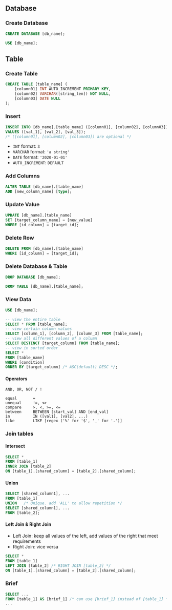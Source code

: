 ## Database 

### Create Database

```sql
CREATE DATABASE [db_name];

```
```sql
USE [db_name];
```

## Table 

### Create Table
```sql
CREATE TABLE [table_name] (
    [column01] INT AUTO_INCREMENT PRIMARY KEY,
    [column02] VARCHAR([string_len]) NOT NULL,
    [column03] DATE NULL 
);
```

### Insert

```sql
INSERT INTO [db_name].[table_name] ([column01], [column02], [column03])
VALUES ([val_1], [val_2], [val_3]);
/* ([column01], [column02], [column03]) are optional */
```
- `INT` format: `3`
- `VARCHAR` format: `'a string'`
- `DATE` format: `'2020-01-01'`
- `AUTO_INCREMENT`: `DEFAULT` 

### Add Columns
```sql
ALTER TABLE [db_name].[table_name]
ADD [new_column_name] [type];
```
### Update Value
```sql
UPDATE [db_name].[table_name]
SET [target_column_name] = [new_value]
WHERE [id_column] = [target_id];
```
### Delete Row
```sql
DELETE FROM [db_name].[table_name]
WHERE [id_column] = [target_id]; 
```
### Delete Database & Table
```sql
DROP DATABASE [db_name];
```
```sql
DROP TABLE [db_name].[table_name];
```

### View Data
```sql
USE [db_name];
```
```sql
-- view the entire table
SELECT * FROM [table_name];
-- view certain column values
SELECT [column_1], [column_2], [column_3] FROM [table_name];
-- view all different values of a column
SELECT DISTINCT [target_column] FROM [table_name];
-- view in sorted order
SELECT * 
FROM [table_name] 
WHERE [condition]
ORDER BY [target_column] /* ASC(default) DESC */;
```

#### Operators
```
AND, OR, NOT / !
```
```
equal       =
unequal     !=, <>
compare     >, <, >=, <=
between     BETWEEN [start_val] AND [end_val] 
in          IN ([val1], [val2], ...)
like        LIKE [regex ('%' for '$', '_' for '.')]
```

### Join tables

#### Intersect
```sql
SELECT *
FROM [table_1]
INNER JOIN [table_2]
ON [table_1].[shared_column] = [table_2].[shared_column]; 
```
#### Union
```sql
SELECT [shared_column1], ...
FROM [table_1]
UNION   /* Unique. add 'ALL' to allow repetition */
SELECT [shared_column1], ...
FROM [table_2];
```
#### Left Join & Right Join
- Left Join: keep all values of the left, add values of the right that meet requirements
- Right Join: vice versa
```sql
SELECT *
FROM [table_1]
LEFT JOIN [table_2] /* RIGHT JOIN [table_2] */
ON [table_1].[shared_column] = [table_2].[shared_column];
```

### Brief
```sql
SELECT ...
FROM [table_1] AS [brief_1] /* can use [brief_1] instead of [table_1] */
...
```


